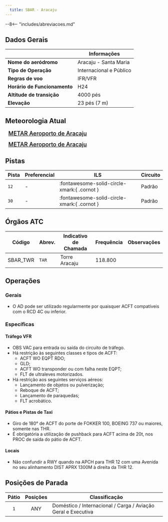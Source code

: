 ```yaml
---
  title: SBAR - Aracaju
---
```


--8<-- "includes/abreviacoes.md"

## Dados Gerais

|                              | Informações                           |
|------------------------------|---------------------------------------|
| **Nome do aeródromo**        | Aracaju - Santa Maria                 |
| **Tipo de Operação**         | Internacional e Público               |
| **Regras de voo**            | IFR/VFR                               |
| **Horário de Funcionamento** | H24                                   |
| **Altitude de transição**    | 4000 pés                              |
| **Elevação**                 | 23 pés (7 m)                          |

## Meteorologia Atual

<a href="https://metar-taf.com/pt/SBAR" target="_blank" id="metartaf-LkzIl7SM"  style="font-size:18px; font-weight:500; color:#000; width:300px; height:435px; display:var(--show-dark); background-color: var(--md-default-bg-color); padding: 10px; margin: 0 0px 0.5em;">METAR Aeroporto de Aracaju</a>
<script async defer crossorigin="anonymous" src="https://metar-taf.com/pt/embed-js/SBAR?u=56997&bg_color=182061&qnh=hPa&rh=rh&target=LkzIl7SM"></script>
<a href="https://metar-taf.com/pt/SBAR" target="_blank" id="metartaf-LkzIl7SN" style="font-size:18px; font-weight:500; color:#000; width:300px; height:435px; display:var(--show-light); background-color: var(--md-default-bg-color); padding: 10px; margin: 0 0px 0.5em;">METAR Aeroporto de Aracaju</a>
<script async defer crossorigin="anonymous" src="https://metar-taf.com/pt/embed-js/SBAR?u=56997&qnh=hPa&rh=rh&target=LkzIl7SN"></script>

## Pistas

| Pista | Preferencial  | ILS                                         | Circuito   |
|-------|---------------|---------------------------------------------|------------|
| `12`  | -             | :fontawesome-solid-circle-xmark:{ .cornot } | Padrão     |
| `30`  | -             | :fontawesome-solid-circle-xmark:{ .cornot } | Padrão     |

## Órgãos ATC

| Código     | Abrev. | Indicativo de Chamada | Frequência | Observações |
| ---------- | ------ | --------------------- | ---------- | ----------- |
| SBAR_TWR   | `TAR`  | Torre Aracaju         | 118.800    |             |

## Operações

### Gerais

- O AD pode ser utilizado regularmente por quaisquer ACFT compatíveis com o RCD 4C ou inferior.

### Específicas

#### Tráfego VFR

- OBS VAC para entrada ou saída do circuito de tráfego.
- Há restrição às seguintes classes e tipos de ACFT:
    - ACFT WO EQPT RDO;
    - GLD;
    - ACFT WO transponder ou com falha neste EQPT;
    - FLT de ultraleves motorizados.
- Há restrição aos seguintes serviços aéreos:
    - Lançamento de objetos ou pulverização;
    - Reboque de ACFT;
    - Lançamento de paraquedas;
    - FLT acrobático.


#### Pátios e Pistas de Taxi

- Giro de 180° de ACFT do porte de FOKKER 100, BOEING 737 ou maiores, somente nas THR.
- É obrigatória a utilização de pushback para ACFT acima de 20t, nos PROC de saída do pátio de ACFT.

#### Locais

- Não confundir a RWY quando na APCH para THR 12 com uma Avenida no seu alinhamento DIST APRX 1300M à direita da THR 12.

## Posições de Parada

| Pátio     | Posições  | Classificação             |
|:---------:|:---------:|---------------------------|
| `1`       | ANY       | Doméstico / Internacional / Carga / Aviação Geral e Executiva |